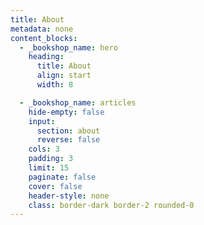 ```yaml
---
title: About
metadata: none
content_blocks:
  - _bookshop_name: hero
    heading:
      title: About
      align: start
      width: 8

  - _bookshop_name: articles
    hide-empty: false
    input:
      section: about
      reverse: false
    cols: 3
    padding: 3
    limit: 15
    paginate: false
    cover: false
    header-style: none
    class: border-dark border-2 rounded-0
---
```

